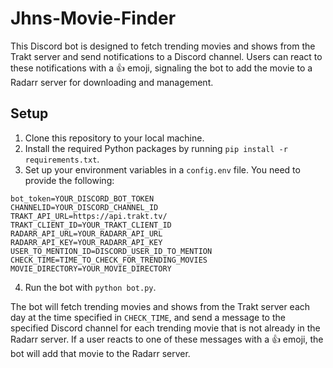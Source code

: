 # Jhns-Movie-Finder

This Discord bot is designed to fetch trending movies and shows from the Trakt server and send notifications to a Discord channel. Users can react to these notifications with a 👍 emoji, signaling the bot to add the movie to a Radarr server for downloading and management.

## Setup

1. Clone this repository to your local machine.
2. Install the required Python packages by running `pip install -r requirements.txt`.
3. Set up your environment variables in a `config.env` file. You need to provide the following:

```
bot_token=YOUR_DISCORD_BOT_TOKEN
CHANNELID=YOUR_DISCORD_CHANNEL_ID
TRAKT_API_URL=https://api.trakt.tv/
TRAKT_CLIENT_ID=YOUR_TRAKT_CLIENT_ID
RADARR_API_URL=YOUR_RADARR_API_URL
RADARR_API_KEY=YOUR_RADARR_API_KEY
USER_TO_MENTION_ID=DISCORD_USER_ID_TO_MENTION
CHECK_TIME=TIME_TO_CHECK_FOR_TRENDING_MOVIES
MOVIE_DIRECTORY=YOUR_MOVIE_DIRECTORY
```

4. Run the bot with `python bot.py`.

The bot will fetch trending movies and shows from the Trakt server each day at the time specified in `CHECK_TIME`, and send a message to the specified Discord channel for each trending movie that is not already in the Radarr server. If a user reacts to one of these messages with a 👍 emoji, the bot will add that movie to the Radarr server.

